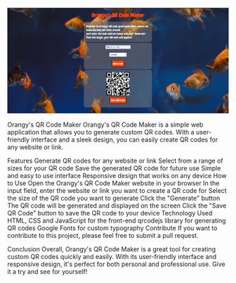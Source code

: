 ![Screenshot of Orangy's QR Code Maker](images/Untitled.png)

Orangy's QR Code Maker
Orangy's QR Code Maker is a simple web application that allows you to generate custom QR codes. With a user-friendly interface and a sleek design, you can easily create QR codes for any website or link.

Features
Generate QR codes for any website or link
Select from a range of sizes for your QR code
Save the generated QR code for future use
Simple and easy to use interface
Responsive design that works on any device
How to Use
Open the Orangy's QR Code Maker website in your browser
In the input field, enter the website or link you want to create a QR code for
Select the size of the QR code you want to generate
Click the "Generate" button
The QR code will be generated and displayed on the screen
Click the "Save QR Code" button to save the QR code to your device
Technology Used
HTML, CSS and JavaScript for the front-end
qrcodejs library for generating QR codes
Google Fonts for custom typography
Contribute
If you want to contribute to this project, please feel free to submit a pull request.

Conclusion
Overall, Orangy's QR Code Maker is a great tool for creating custom QR codes quickly and easily. With its user-friendly interface and responsive design, it's perfect for both personal and professional use. Give it a try and see for yourself!
